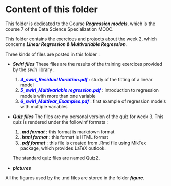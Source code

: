 # Content of this folder
This folder is dedicated to the Course ***Regression models***, which is the course 7 of the Data Science Specialization MOOC.

This folder contains the exercices and projects about the week 2, which concerns ***Linear Regression & Multivariable Regression***.

Three kinds of files are posted in  this folder :

 * ***Swirl files***
    These files are the results of the training exercices provided by the *swirl* library :
    1. <span style="color:blue">***4_swirl_Residual Variation.pdf***</span> : study of the fitting of a linear model
    2. <span style="color:blue">***5_swirl_Multivariable regression.pdf***</span> : introduction to regression models with more than one variable
    3. <span style="color:blue">***6_swirl_Multivar_Examples.pdf***</span> : first example of regression models with multiple variables

 * ***Quiz files***
 The files are my personal version of the quiz for week 3. This quiz is rendered under the followinf formats :
    1. ***.md format*** : this format is markdown format
    2. ***.html format*** : this format is HTML format	
    3. ***.pdf format*** : this file is created from .Rmd file using MikTex package, which provides LaTeX outlook.
    
    The standard quiz files are named Quiz2. 
    
 * ***pictures***

All the figures used by the .md files are stored in the folder ***figure***.
